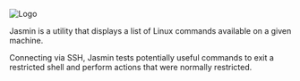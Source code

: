 ![Logo](logo-no-background.svg)

Jasmin is a utility that displays a list of Linux commands available on a given machine. 

Connecting via SSH, Jasmin tests potentially useful commands to exit a restricted shell and perform actions that were normally restricted.